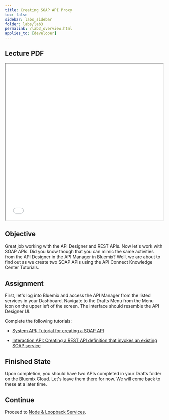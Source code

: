 ```yaml
---
title: Creating SOAP API Proxy
toc: false
sidebar: labs_sidebar
folder: labs/lab3
permalink: /lab3_overview.html
applies_to: [developer]
---
```


## Lecture PDF

 <iframe style="overflow:hidden;height:500;width:100%" height="500" width="100%" src="./assets/lectures/Lecture-SOAP_API_Proxy.pdf"> </iframe>

## Objective

Great job working with the API Designer and REST APIs.  Now let's work with SOAP APIs.  Did you know though that you can mimic the same activities from the API Designer in the API Manager in Bluemix?  Well, we are about to find out as we create two SOAP APIs using the API Connect Knowledge Center Tutorials.  

## Assignment

First, let's log into Bluemix and access the API Manager from the listed services in your Dashboard. Navigate to the Drafts Menu from the Menu icon on the upper left of the screen. The interface should resemble the API Designer UI. 

Complete the following tutorials:

* [System API: Tutorial for creating a SOAP API](https://www.ibm.com/support/knowledgecenter/en/SSMNED_5.0.0/com.ibm.apic.apionprem.doc/tutorial_apionprem_creating_SOAP_API.html)

*  [Interaction API: Creating a REST API definition that invokes an existing SOAP service](https://www.ibm.com/support/knowledgecenter/en/SSFS6T/com.ibm.apic.apionprem.doc/tutorial_apionprem_expose_SOAP.html
)

## Finished State

Upon completion, you should have two APIs completed in your Drafts folder on the Bluemix Cloud.  Let's leave them there for now.  We will come back to these at a later time.

## Continue

Proceed to [Node & Loopback Services](lab4_overview.html).